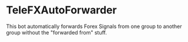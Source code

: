 # TeleFXAutoForwarder
This bot automatically forwards Forex Signals from one group to another group without the "forwarded from" stuff.
